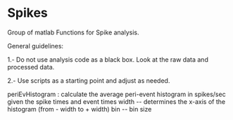 # Spikes

Group of matlab Functions for Spike analysis.

General guidelines:  

1.- Do not use analysis code as a black box. Look at the raw data and processed data. 

2.- Use scripts as a starting point and adjust as needed.


periEvHistogram :  calculate the average peri-event histogram in spikes/sec given the spike times and event times 
 width -- determines the x-axis of the histogram (from - width to  + width)
 bin -- bin size
